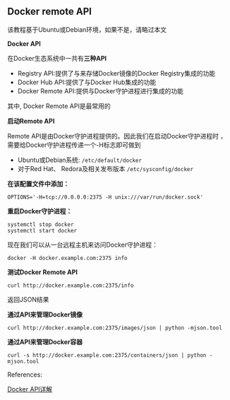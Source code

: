 ## Docker remote API


该教程基于Ubuntu或Debian环境，如果不是，请略过本文

**Docker API**

在Docker生态系统中一共有**三种API**

- Registry API:提供了与来存储Docker镜像的Docker Registry集成的功能
- Docker Hub API:提供了与Docker Hub集成的功能
- Docker Remote API:提供与Docker守护进程进行集成的功能

其中, Docker Remote API是最常用的


**启动Remote API**

Remote API是由Docker守护进程提供的。因此我们在启动Docker守护进程时
，需要给Docker守护进程传递一个-H标志即可做到

- Ubuntu或Debian系统: ```/etc/default/docker```
- 对于Red Hat、 Redora及相关发布版本 ```/etc/sysconfig/docker```

**在该配置文件中添加：**

```{}
OPTIONS='-H=tcp://0.0.0.0:2375 -H unix:///var/run/docker.sock'
```

**重启Docker守护进程：**

```{}
systemctl stop docker
systemctl start docker
```

现在我们可以从一台远程主机来访问Docker守护进程：

```{}
docker -H docker.example.com:2375 info
```

**测试Docker Remote API**

```{}
curl http://docker.example.com:2375/info
```
返回JSON结果


**通过API来管理Docker镜像**


```{}
curl http://docker.example.com:2375/images/json | python -mjson.tool
```

**通过API来管理Docker容器**

```{}
curl -s http://docker.example.com:2375/containers/json | python -mjson.tool
```

References:

[Docker API详解](https://blog.csdn.net/laodengbaiwe0838/article/details/79340805)


